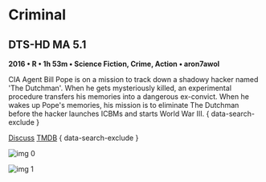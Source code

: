 # Criminal

## DTS-HD MA 5.1

**2016 • R • 1h 53m • Science Fiction, Crime, Action • aron7awol**

CIA Agent Bill Pope is on a mission to track down a shadowy hacker named 'The Dutchman'. When he gets mysteriously killed, an experimental procedure transfers his memories into a dangerous ex-convict. When he wakes up Pope's memories, his mission is to eliminate The Dutchman before the hacker launches ICBMs and starts World War III.
{ data-search-exclude }

[Discuss](https://www.avsforum.com/threads/bass-eq-for-filtered-movies.2995212/post-56747528)  [TMDB](https://www.themoviedb.org/movie/302156)
{ data-search-exclude }

![img 0](https://i.imgur.com/MQrR70g.jpg)

![img 1](https://i.imgur.com/iXYvK0Q.jpg)

